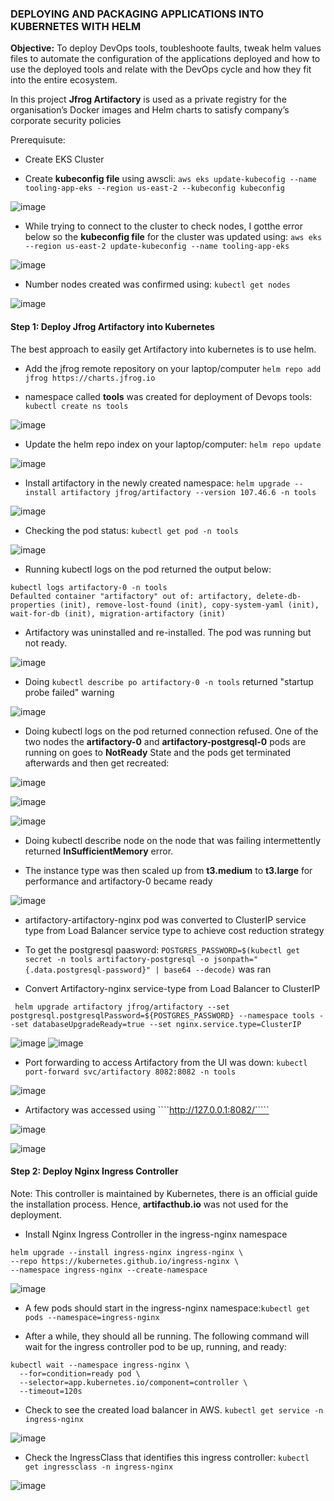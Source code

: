 ### DEPLOYING AND PACKAGING APPLICATIONS INTO KUBERNETES WITH HELM

**Objective:** To deploy DevOps tools, toubleshoote faults, tweak helm values files to automate the configuration of the applications deployed and how to use the deployed tools and relate with the DevOps cycle and how they fit into the entire ecosystem.

In this project **Jfrog Artifactory** is used as a private registry for the organisation’s Docker images and Helm charts to satisfy company’s corporate security policies 

Prerequisute:

* Create EKS Cluster 

* Create **kubeconfig file** using awscli: ````aws eks update-kubecofig --name tooling-app-eks --region us-east-2 --kubeconfig kubeconfig````

![image](https://user-images.githubusercontent.com/87030990/195843577-1b89b2db-b867-48a3-84f4-111dc5a9c1f6.png)


* While trying to connect to the cluster to check nodes, I gotthe error below so the **kubeconfig file** for the cluster was updated using: ````aws eks --region us-east-2 update-kubeconfig --name tooling-app-eks````

![image](https://user-images.githubusercontent.com/87030990/195843775-46a04d13-279e-4911-aadf-686f9413386b.png)


* Number nodes created was confirmed using: ````kubectl get nodes````

![image](https://user-images.githubusercontent.com/87030990/195843978-db9ec051-b429-4330-89c9-d3fc348c859f.png)


#### Step 1: Deploy Jfrog Artifactory into Kubernetes

The best approach to easily get Artifactory into kubernetes is to use helm.

* Add the jfrog remote repository on your laptop/computer ````helm repo add jfrog https://charts.jfrog.io````

* namespace called **tools** was created for deployment of Devops tools: ````kubectl create ns tools````
 
![image](https://user-images.githubusercontent.com/87030990/195846309-bbb619a1-d1e9-4497-b6f1-9f82fca2a358.png)

* Update the helm repo index on your laptop/computer: ````helm repo update````

![image](https://user-images.githubusercontent.com/87030990/195846556-adda2657-ed20-49bf-b34e-3a8d24516aab.png)

* Install artifactory in the newly created namespace: ````helm upgrade --install artifactory jfrog/artifactory --version 107.46.6 -n tools````

![image](https://user-images.githubusercontent.com/87030990/195847462-411a2546-96f8-468c-adc3-1ca16e64eab3.png)


* Checking the pod status: ````kubectl get pod -n tools````

![image](https://user-images.githubusercontent.com/87030990/196150419-b1bfacbe-a5c5-437e-b961-87f84f13eb97.png)

* Running kubectl logs on the pod returned the output below:

````
kubectl logs artifactory-0 -n tools
Defaulted container "artifactory" out of: artifactory, delete-db-properties (init), remove-lost-found (init), copy-system-yaml (init), wait-for-db (init), migration-artifactory (init)
````

* Artifactory was uninstalled and re-installed. The pod was running but not ready.

![image](https://user-images.githubusercontent.com/87030990/196150249-7e327ce1-a101-45e3-98f9-2030f4259287.png)

* Doing ````kubectl describe po artifactory-0 -n tools```` returned "startup probe failed" warning

![image](https://user-images.githubusercontent.com/87030990/196151300-2d930623-43ed-442c-9852-606afde616ad.png)


* Doing kubectl logs on the pod returned connection refused. One of the two nodes the **artifactory-0** and **artifactory-postgresql-0** pods are running on goes to **NotReady** State and the pods get terminated afterwards and then get recreated:

![image](https://user-images.githubusercontent.com/87030990/196545077-16859dd7-5bf0-47fb-b314-da7499010309.png)

![image](https://user-images.githubusercontent.com/87030990/196546262-120dab0b-e399-4011-972a-ba4606ee49e0.png)

![image](https://user-images.githubusercontent.com/87030990/196546316-10b277d6-84db-4992-be94-f50ac71eb427.png)

* Doing kubectl describe node on the node that was failing intermettently returned **InSufficientMemory** error. 

* The instance type was then scaled up from **t3.medium** to **t3.large** for performance and artifactory-0 became ready

![image](https://user-images.githubusercontent.com/87030990/196540443-6b8dceb1-608d-47e9-88b5-7cbc6512cbd6.png)

* artifactory-artifactory-nginx pod was converted to ClusterIP service type from Load Balancer service type to achieve cost reduction strategy

* To get the postgresql paasword: ````POSTGRES_PASSWORD=$(kubectl get secret -n tools artifactory-postgresql -o jsonpath="{.data.postgresql-password}" | base64 --decode)```` was ran

* Convert Artifactory-nginx service-type from Load Balancer to ClusterIP

```` helm upgrade artifactory jfrog/artifactory --set postgresql.postgresqlPassword=${POSTGRES_PASSWORD} --namespace tools --set databaseUpgradeReady=true --set nginx.service.type=ClusterIP````

![image](https://user-images.githubusercontent.com/87030990/196540649-466b50a7-fb04-4143-ba3b-69c056e641d2.png)
![image](https://user-images.githubusercontent.com/87030990/196540772-d50e48ec-80ee-4bc0-918c-4e6a4af9e23f.png)

* Port forwarding to access Artifactory from the UI was down: ````kubectl port-forward svc/artifactory 8082:8082 -n tools````

![image](https://user-images.githubusercontent.com/87030990/196540943-04c5e997-410a-418a-b20b-8b0f30a3c60b.png)

* Artifactory was accessed using ````http://127.0.0.1:8082/`````

![image](https://user-images.githubusercontent.com/87030990/196534156-87f4687b-998f-4212-8b41-b105d1af2d8a.png)


![image](https://user-images.githubusercontent.com/87030990/196537110-3c48c862-41fa-4404-9f34-94dff5693b73.png)



#### Step 2: Deploy Nginx Ingress Controller

Note: This controller is maintained by Kubernetes, there is an official guide the installation process. Hence, **artifacthub.io** was not used for the deployment.

* Install Nginx Ingress Controller in the ingress-nginx namespace

````
helm upgrade --install ingress-nginx ingress-nginx \
--repo https://kubernetes.github.io/ingress-nginx \
--namespace ingress-nginx --create-namespace
````

![image](https://user-images.githubusercontent.com/87030990/196229192-cdadda4b-cf64-4079-b0d0-5b317979e91f.png)

* A few pods should start in the ingress-nginx namespace:````kubectl get pods --namespace=ingress-nginx````

* After a while, they should all be running. The following command will wait for the ingress controller pod to be up, running, and ready:

````
kubectl wait --namespace ingress-nginx \
  --for=condition=ready pod \
  --selector=app.kubernetes.io/component=controller \
  --timeout=120s
````

* Check to see the created load balancer in AWS. ````kubectl get service -n ingress-nginx````

![image](https://user-images.githubusercontent.com/87030990/196230736-42f51273-5706-4190-abe9-ede634f76304.png)

* Check the IngressClass that identifies this ingress controller: ````kubectl get ingressclass -n ingress-nginx````

![image](https://user-images.githubusercontent.com/87030990/196232174-30b8c7ff-19b3-4313-9f7d-475097c49a80.png)






